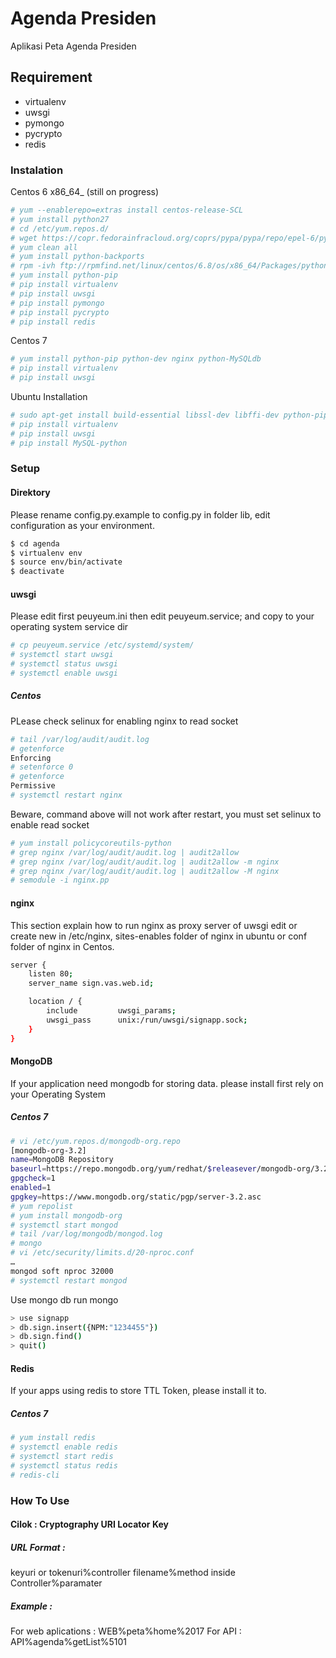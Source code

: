 # Agenda Presiden
Aplikasi Peta Agenda Presiden

## Requirement
 * virtualenv
 * uwsgi
 * pymongo
 * pycrypto
 * redis

### Instalation
Centos 6 x86_64_ (still on progress)
```sh
# yum --enablerepo=extras install centos-release-SCL
# yum install python27
# cd /etc/yum.repos.d/ 
# wget https://copr.fedorainfracloud.org/coprs/pypa/pypa/repo/epel-6/pypa-pypa-epel-6.repo
# yum clean all
# yum install python-backports
# rpm -ivh ftp://rpmfind.net/linux/centos/6.8/os/x86_64/Packages/python-backports-ssl_match_hostname-3.4.0.2-2.el6.noarch.rpm
# yum install python-pip
# pip install virtualenv
# pip install uwsgi
# pip install pymongo
# pip install pycrypto
# pip install redis
```

Centos 7
```sh
# yum install python-pip python-dev nginx python-MySQLdb
# pip install virtualenv
# pip install uwsgi
```


Ubuntu Installation
```sh
# sudo apt-get install build-essential libssl-dev libffi-dev python-pip python-dev nginx libmysqlclient-dev
# pip install virtualenv
# pip install uwsgi
# pip install MySQL-python
```

### Setup
#### Direktory
Please rename config.py.example to config.py in folder lib, edit configuration as your environment.
```sh
$ cd agenda
$ virtualenv env
$ source env/bin/activate
$ deactivate
```

#### uwsgi
Please edit first peuyeum.ini then edit peuyeum.service; and copy to your operating system service dir

```sh
# cp peuyeum.service /etc/systemd/system/
# systemctl start uwsgi
# systemctl status uwsgi
# systemctl enable uwsgi
```
##### Centos
PLease check selinux for enabling nginx to read socket
```sh
# tail /var/log/audit/audit.log
# getenforce
Enforcing
# setenforce 0
# getenforce
Permissive
# systemctl restart nginx
```
Beware, command above will not work after restart, you must set selinux to enable read socket
```sh
# yum install policycoreutils-python
# grep nginx /var/log/audit/audit.log | audit2allow
# grep nginx /var/log/audit/audit.log | audit2allow -m nginx
# grep nginx /var/log/audit/audit.log | audit2allow -M nginx
# semodule -i nginx.pp
```

#### nginx
This section explain how to run nginx as proxy server of uwsgi edit or create new in /etc/nginx, sites-enables folder of nginx in ubuntu or conf folder of nginx in Centos.

```sh
server {
    listen 80;
    server_name sign.vas.web.id;

    location / {
        include         uwsgi_params;
        uwsgi_pass      unix:/run/uwsgi/signapp.sock;
    }
}
```

#### MongoDB
If your application need mongodb for storing data. please install first rely on your Operating System

##### Centos 7
```sh
# vi /etc/yum.repos.d/mongodb-org.repo
[mongodb-org-3.2]
name=MongoDB Repository
baseurl=https://repo.mongodb.org/yum/redhat/$releasever/mongodb-org/3.2/x86_64/
gpgcheck=1
enabled=1
gpgkey=https://www.mongodb.org/static/pgp/server-3.2.asc
# yum repolist
# yum install mongodb-org
# systemctl start mongod
# tail /var/log/mongodb/mongod.log
# mongo
# vi /etc/security/limits.d/20-nproc.conf
…
mongod soft nproc 32000
# systemctl restart mongod
```

Use mongo db run mongo
```sh
> use signapp
> db.sign.insert({NPM:"1234455"})
> db.sign.find()
> quit()
```

#### Redis
If your apps using redis to store TTL Token, please install it to.

##### Centos 7
```sh
# yum install redis
# systemctl enable redis
# systemctl start redis
# systemctl status redis
# redis-cli
```

### How To Use
#### Cilok : Cryptography URI Locator Key
##### URL Format :
keyuri or tokenuri%controller filename%method inside Controller%paramater
##### Example :
For web aplications : WEB%peta%home%2017
For API : API%agenda%getList%5101

